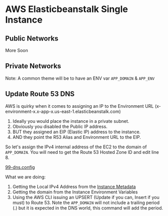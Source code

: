 # AWS Elasticbeanstalk Single Instance

## Public Networks

More Soon

## Private Networks

Note: A common theme will be to have an ENV var `APP_DOMAIN` & `APP_ENV`

## Update Route 53 DNS

AWS is quirky when it comes to assigning an IP to the Environment URL (x-environment-x.x-app-x.us-east-1.elasticbeanstalk.com)

1. Ideally you would place the instance in a private subnet.
2. Obviously you disabled the Public IP address.
3. BUT they assigned an EIP (Elastic IP) address to the instance.
4. AND they point the R53 Alias and Environment URL to the EIP.

So let's assign the IPv4 internal address of the EC2 to the domain of `APP_DOMAIN`. You will need to get the Route 53 Hosted Zone ID and edit line 8.

[99-dns.config](99-dns.config)

What we are doing:

1. Getting the Local IPv4 Address from the [Instance Metadata](https://docs.aws.amazon.com/AWSEC2/latest/UserGuide/instancedata-data-retrieval.html)
2. Getting the domain from the Instance Environment Variables
3. Using the AWS CLI issuing an UPSERT (Update if you can, Insert if you must) to Route 53. Note the `APP_DOMAIN` will not include a trailing period (.) but it is expected in the DNS world, this command will add the period.
